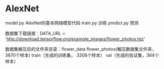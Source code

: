 # AlexNet
  model.py AlexNet的基本网络模型代码
  train.py 训练
  predict.py 预测

  数据集下载链接：DATA_URL = 'http://download.tensorflow.org/example_images/flower_photos.tgz'

数据集解压后的文件夹目录：flower_data flower_photos(解压数据集文件夹，3670个样本)  train（生成的训练集， 3306个样本） val（生成的验证集，364个样本）

